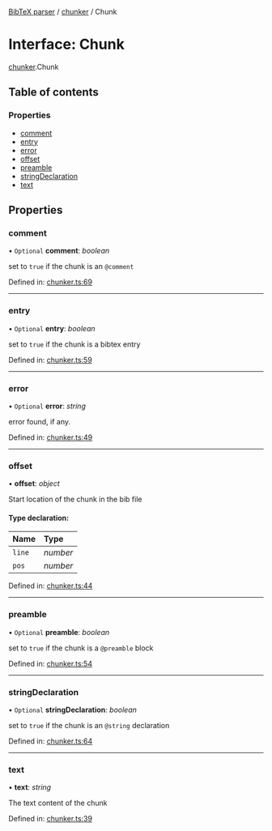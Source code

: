 [BibTeX parser](../README.md) / [chunker](../modules/chunker.md) / Chunk

# Interface: Chunk

[chunker](../modules/chunker.md).Chunk

## Table of contents

### Properties

- [comment](chunker.chunk.md#comment)
- [entry](chunker.chunk.md#entry)
- [error](chunker.chunk.md#error)
- [offset](chunker.chunk.md#offset)
- [preamble](chunker.chunk.md#preamble)
- [stringDeclaration](chunker.chunk.md#stringdeclaration)
- [text](chunker.chunk.md#text)

## Properties

### comment

• `Optional` **comment**: *boolean*

set to `true` if the chunk is an `@comment`

Defined in: [chunker.ts:69](https://github.com/retorquere/bibtex-parser/blob/master/chunker.ts#L69)

___

### entry

• `Optional` **entry**: *boolean*

set to `true` if the chunk is a bibtex entry

Defined in: [chunker.ts:59](https://github.com/retorquere/bibtex-parser/blob/master/chunker.ts#L59)

___

### error

• `Optional` **error**: *string*

error found, if any.

Defined in: [chunker.ts:49](https://github.com/retorquere/bibtex-parser/blob/master/chunker.ts#L49)

___

### offset

• **offset**: *object*

Start location of the chunk in the bib file

#### Type declaration:

Name | Type |
:------ | :------ |
`line` | *number* |
`pos` | *number* |

Defined in: [chunker.ts:44](https://github.com/retorquere/bibtex-parser/blob/master/chunker.ts#L44)

___

### preamble

• `Optional` **preamble**: *boolean*

set to `true` if the chunk is a `@preamble` block

Defined in: [chunker.ts:54](https://github.com/retorquere/bibtex-parser/blob/master/chunker.ts#L54)

___

### stringDeclaration

• `Optional` **stringDeclaration**: *boolean*

set to `true` if the chunk is an `@string` declaration

Defined in: [chunker.ts:64](https://github.com/retorquere/bibtex-parser/blob/master/chunker.ts#L64)

___

### text

• **text**: *string*

The text content of the chunk

Defined in: [chunker.ts:39](https://github.com/retorquere/bibtex-parser/blob/master/chunker.ts#L39)
